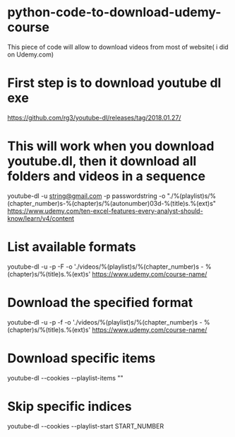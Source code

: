 # python-code-to-download-udemy-course
This piece of code will allow to download videos from most of website( i did on Udemy.com)

# First step is to download youtube dl exe
https://github.com/rg3/youtube-dl/releases/tag/2018.01.27/

# This will work when you download youtube.dl, then it download all folders and videos in a sequence
youtube-dl -u string@gmail.com -p passwordstring -o "./%(playlist)s/%(chapter_number)s-%(chapter)s/%(autonumber)03d-%(title)s.%(ext)s" https://www.udemy.com/ten-excel-features-every-analyst-should-know/learn/v4/content


# List available formats
youtube-dl -u <username> -p <password> -F -o './videos/%(playlist)s/%(chapter_number)s - %(chapter)s/%(title)s.%(ext)s' https://www.udemy.com/course-name/

# Download the specified format
youtube-dl -u <username> -p <password> -f <desired-format> -o './videos/%(playlist)s/%(chapter_number)s - %(chapter)s/%(title)s.%(ext)s' https://www.udemy.com/course-name/

# Download specific items
youtube-dl <url> --cookies <cookies-filename> --playlist-items "<comma-separated-indices>"

# Skip specific indices

youtube-dl <url> --cookies <cookies-filename> --playlist-start START_NUMBER
